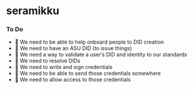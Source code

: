 # seramikku

### To Do

- 🥚 We need to be able to help onboard people to DID creation  
- 🥚 We need to have an ASU DID (to issue things)  
- 🥚 We need a way to validate a user’s DID and identity to our standards  
- 🥚 We need to resolve DIDs  
- 🥚 We need to write and sign credentials  
- 🥚 We need to be able to send those credentials somewhere  
- 🥚 We need to allow access to those credentials  
